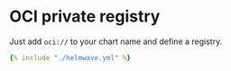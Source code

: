 # OCI private registry

Just add `oci://` to your chart name and define a registry.

```yaml title="helmwave.yml"
{% include "./helmwave.yml" %}
```

